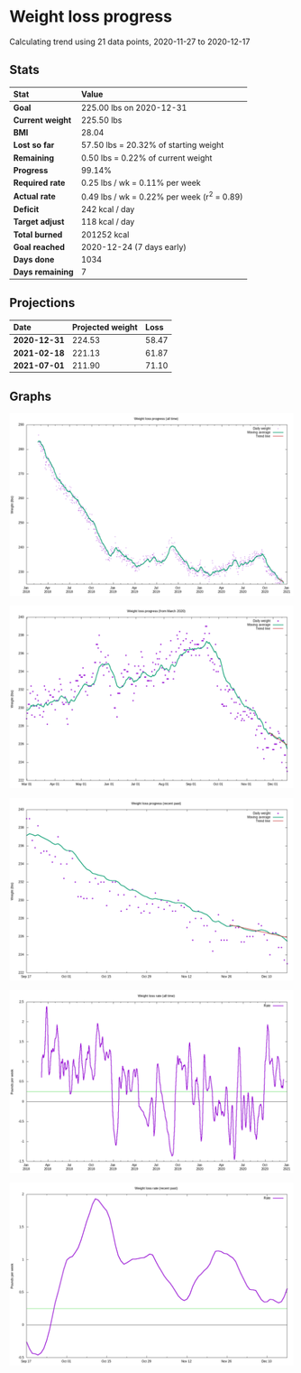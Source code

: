 # Weight loss progress

Calculating trend using 21 data points, 2020-11-27 to 2020-12-17

## Stats

Stat|Value
:-|:-
**Goal**|225.00 lbs on 2020-12-31
**Current weight**|225.50 lbs
**BMI**|28.04
**Lost so far**|57.50 lbs = 20.32% of starting weight
**Remaining**|0.50 lbs =  0.22% of current  weight
**Progress**|99.14%
**Required rate**|0.25 lbs / wk = 0.11% per week
**Actual rate**|0.49 lbs / wk = 0.22% per week  (r<sup>2</sup> = 0.89)
**Deficit**|242 kcal / day
**Target adjust**|118 kcal / day
**Total burned**|201252 kcal
**Goal reached**|2020-12-24 (7 days early)
**Days done**|1034
**Days remaining**|7

## Projections

Date|Projected weight|Loss
:-|:-|:-
**2020-12-31**|224.53|58.47
**2021-02-18**|221.13|61.87
**2021-07-01**|211.90|71.10

## Graphs

![](weight-graph-alltime.png)

![](weight-graph-covid.png)

![](weight-graph-recent.png)

![](rate-graph-alltime.png)

![](rate-graph-recent.png)

